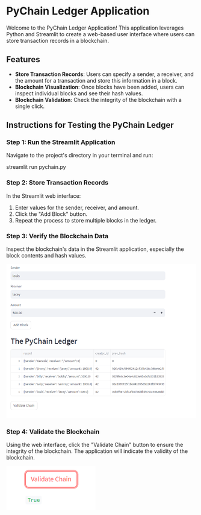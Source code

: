 # PyChain Ledger Application

Welcome to the PyChain Ledger Application! This application leverages Python and Streamlit to create a web-based user interface where users can store transaction records in a blockchain.

## Features

- **Store Transaction Records**: Users can specify a sender, a receiver, and the amount for a transaction and store this information in a block.
- **Blockchain Visualization**: Once blocks have been added, users can inspect individual blocks and see their hash values.
- **Blockchain Validation**: Check the integrity of the blockchain with a single click.

## Instructions for Testing the PyChain Ledger

### Step 1: Run the Streamlit Application
Navigate to the project's directory in your terminal and run:

streamlit run pychain.py

### Step 2: Store Transaction Records
In the Streamlit web interface:
1. Enter values for the sender, receiver, and amount.
2. Click the "Add Block" button.
3. Repeat the process to store multiple blocks in the ledger.

### Step 3: Verify the Blockchain Data
Inspect the blockchain's data in the Streamlit application, especially the block contents and hash values.

![Blockchain Details Screenshot](Images/pychain_ledger.png)

### Step 4: Validate the Blockchain
Using the web interface, click the "Validate Chain" button to ensure the integrity of the blockchain. The application will indicate the validity of the blockchain.

![Blockchain Validation Screenshot](Images/validation.png)


